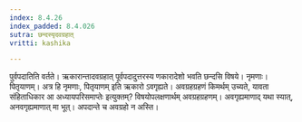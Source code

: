 ```yaml
---
index: 8.4.26
index_padded: 8.4.026
sutra: छन्दस्यृदवग्रहात्
vritti: kashika

---
```

पुर्वपदातिति वर्तते। ऋकारान्तादवग्रहात् पूर्वपदादुत्तरस्य णकारादेशो भवति छन्दसि विषये। नृमणाः। पितृयाणम्। अत्र हि नृमणाः, पितृयाणम् इति ऋकारो ऽवगृह्यते। अवग्रहग्रहणं किमर्थम् उच्यते, यावता संहिताधिकार आ अध्यायपरिसमाप्तेः इत्युक्तम्? विषयोपलक्षणार्थम् अवग्रहग्रहणम्। अवगृह्यमाणाद् यथा स्यात्, अनवगृह्यमाणात् मा भूत्। अपदान्ते च अवग्रहो न अस्ति।